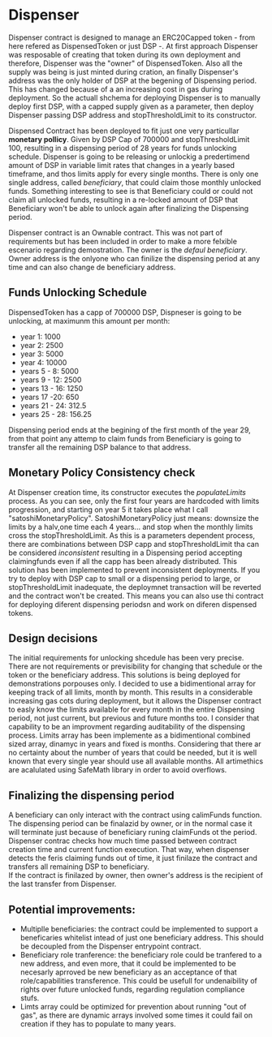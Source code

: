 # Dispenser

Dispenser contract is designed to manage an ERC20Capped token - from here refered as DispensedToken or just DSP -. At first approach Dispenser was resposable of creating that token during its own deployment and therefore, Dispenser was the "owner" of DispensedToken. Also all the supply was being is just minted during cration, an finally Dispenser's address was the only holder of DSP at the begening of Dispensing period. 
This has changed because of a an increasing cost in gas during deployment. So the actuall shchema for deploying Dispenser is to manually deploy first DSP, with a capped supply given as a parameter, then deploy Dispenser passing DSP address and stopThresholdLimit to its constructor.

Dispensed Contract has been deployed to fit just one very particullar **monetary pollicy**. Given by DSP Cap of 700000 and stopThresholdLimit 100, resulting in a dispensing period of 28 years for funds unlocking schedule. Dispenser is going to be releasing or unlockig a predertimend amount of DSP in variable limit rates that changes in a yearly based timeframe, and thos limits apply for every single months.
There is only one single address, called *beneficiary*, that could claim those monthly unlocked funds. Something interesting to see is that Beneficiary could or could not claim all unlocked funds, resulting in a re-locked amount of DSP that Beneficiary won't be able to unlock again after finalizing the Dispensing period. 

Dispenser contract is an Ownable contract. This was not part of requirements but has been included in order to make a more felxible escenario regarding demostration. The owner is the *defaul beneficiary*. Owner address is the onlyone who can finilize the dispensing period at any time and can also change de beneficiary address.

## Funds Unlocking Schedule
DispensedToken has a capp of 700000 DSP, Dispneser is going to be unlocking, at maximunm this amount per month:
- year 1: 1000
- year 2: 2500
- year 3: 5000
- year 4: 10000
- years 5 - 8: 5000
- years 9 - 12: 2500
- years 13 - 16: 1250
- years 17 -20: 650
- years 21 - 24: 312.5
- years 25 - 28: 156.25

Dispensing period ends at the begining of the first month of the year 29, from that point any attemp to claim funds from Beneficiary is going to transfer all the remaining DSP balance to that address. 

## Monetary Policy Consistency check
At Dispenser creation time, its constructor executes the *populateLimits* process. As you can see, only the first four years are hardcoded with limits progression, and starting on year 5 it takes place what I call "satoshiMonetaryPolicy". SatoshiMonetaryPolicy just means: downsize the limits by a halv,one time each 4 years... and stop when the monthly limits cross the stopThresholdLimit. 
As this is a parameters dependent process, there are combinations between DSP capp and stopThresholdLimit tha can be considered *inconsistent* resulting in a Dispensing period accepting claimingfunds even if all the capp has been already distributed.
This solution has been implemented to prevent inconsistent deployments. If you try to deploy with DSP cap to small or a dispensing period to large, or stopThresholdLimit inadequate, the deploymnet transaction will be reverted and the contract won't be created.
This means you can also use thi contract for deploying diferent dispensing periodsn and work on diferen dispensed tokens.

## Design decisions
The initial requirements for unlocking shcedule has been very precise. There are not requirements or previsibility for changing that schedule or the token or the beneficiary address. This solutions is being deployed for demonstrations porpouses only.
I decided to use a bidimentional array for keeping track of all limits, month by month. This results in a considerable increasing gas cots during deployment, but it allows the Dispenser contract to easly know the limits available for every month in the entire Dispensing period, not just current, but previous and future months too. I consider that capability to be an improvment regarding auditability of the dispensing process.
Limits array has been implemente as a bidimentional combined sized array, dinamyc in years and fixed is months. Considering that there ar no certainty about the number of years that could be needed, but it is well known that every single year should use all available months.
All artimethics are acalulated using SafeMath library in order to avoid overflows. 

## Finalizing the dispensing period
A beneficiary can only interact with the contract using calimFunds function. The dispensing period can be finalazid by owner, or in the normal case it will terminate just because of beneficiary runing claimFunds ot the period. Dispenser contrac checks how much time passed between contract creation time and current function execution. That way, when dispenser detects the feris claiming funds out of time, it just finilaze the contract and transfers all remaining DSP to beneficiary.  
If the contract is finilazed by owner, then owner's address is the recipient of the last transfer from Dispenser.

## Potential improvements:
- Multiplle beneficiaries: the contract could be implemented to support a beneficaries whitelist intead of just one beneficiary address. This should be decoupled from the Dispenser entrypoint contract.
- Beneficiary role tranference: the beneficiary role could be tranfered to a new address, and even more, that it could be implemented to be necesarly aprroved be new beneficiary as an acceptance of that role/capabilities transference. This could be usefull for undenaibility of rights over future unlocked funds, regarding regulation compliance stufs.
- Limts array could be optimized for prevention about running "out of gas", as there are dynamic arrays involved some times it could fail on creation if they has to populate to many years.


